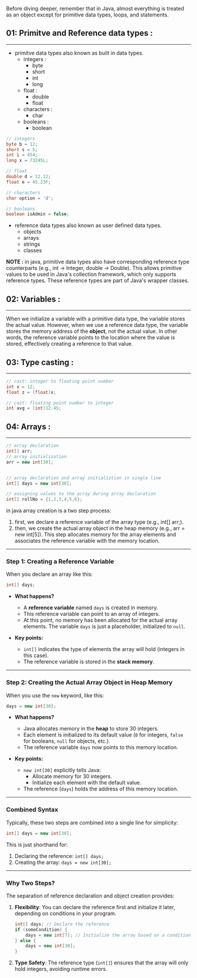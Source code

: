 Before diving deeper, remember that in Java, almost everything is treated as an object except for primitive data types, loops, and statements.

## 01: Primitve and Reference data types : 
---
- primitve data types also known as built in data types.
    - integers : 
        - byte
        - short
        - int
        - long
    - float : 
        - double
        - float
    - characters : 
        - char
    - booleans : 
        - boolean
```java
// integers
byte b = 12;
short s = 5;
int i = 454;
long x = 73245L;

// float
double d = 12.12;
float e = 45.23F;

// characters
char option = 'd';

// booleans
boolean isAdmin = false;
```
- reference data types also known as user defined data types.
    - objects
    - arrays
    - strings
    - classes

**NOTE :** in java, primitive data types also have corresponding reference type counterparts (e.g., int → Integer, double → Double). This allows primitive values to be used in Java's collection framework, which only supports reference types. These reference types are part of Java's wrapper classes.

## 02: Variables : 
---
When we initialize a variable with a primitive data type, the variable stores the actual value. However, when we use a reference data type, the variable stores the memory address of the **object**, not the actual value. In other words, the reference variable points to the location where the value is stored, effectively creating a reference to that value. 

## 03: Type casting : 
---
```java
// cast: integer to floating point number
int x = 12;
float z = (float)x;

// cast: floating point number to integer
int avg = (int)12.45;
```

## 04: Arrays :
---
```java
// array declaration
int[] arr;
// array initialization
arr = new int[30];


// array declaration and array initializtion in single line
int[] days = new int[30];

// assigning values to the array during array declaration
int[] rollNo = {1,2,3,4,5,6};
```

in java array creation is a two step process:
1. first, we declare a reference variable of the array type (e.g., int[] arr;).
2. then, we create the actual array object in the heap memory (e.g., arr = new int[5]). This step allocates memory for the array elements and associates the reference variable with the memory location.


---

### **Step 1: Creating a Reference Variable**
When you declare an array like this:

```java
int[] days;
```

- **What happens?**
  - A **reference variable** named `days` is created in memory.
  - This reference variable can point to an array of integers.
  - At this point, no memory has been allocated for the actual array elements. The variable `days` is just a placeholder, initialized to `null`.

- **Key points:**
  - `int[]` indicates the type of elements the array will hold (integers in this case).
  - The reference variable is stored in the **stack memory**.

---

### **Step 2: Creating the Actual Array Object in Heap Memory**
When you use the `new` keyword, like this:

```java
days = new int[30];
```

- **What happens?**
  - Java allocates memory in the **heap** to store 30 integers.
  - Each element is initialized to its default value (`0` for integers, `false` for booleans, `null` for objects, etc.).
  - The reference variable `days` now points to this memory location.

- **Key points:**
  - `new int[30]` explicitly tells Java:
    - Allocate memory for 30 integers.
    - Initialize each element with the default value.
  - The reference (`days`) holds the address of this memory location.

---

### Combined Syntax
Typically, these two steps are combined into a single line for simplicity:

```java
int[] days = new int[30];
```

This is just shorthand for:
1. Declaring the reference: `int[] days;`
2. Creating the array: `days = new int[30];`

---

### Why Two Steps?
The separation of reference declaration and object creation provides:
1. **Flexibility**: You can declare the reference first and initialize it later, depending on conditions in your program.
   ```java
   int[] days; // Declare the reference
   if (someCondition) {
       days = new int[7]; // Initialize the array based on a condition
   } else {
       days = new int[30];
   }
   ```
2. **Type Safety**: The reference type (`int[]`) ensures that the array will only hold integers, avoiding runtime errors.
